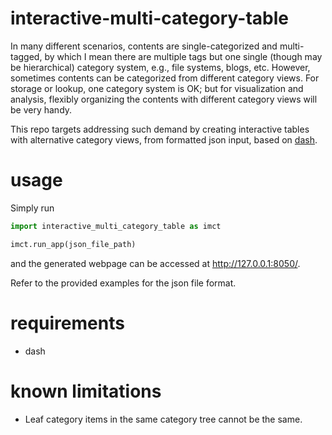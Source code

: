 # interactive-multi-category-table

In many different scenarios, contents are single-categorized and multi-tagged, by which I mean there are multiple tags but one single (though may be hierarchical) category system, e.g., file systems, blogs, etc. However, sometimes contents can be categorized from different category views. For storage or lookup, one category system is OK; but for visualization and analysis, flexibly organizing the contents with different category views will be very handy.

This repo targets addressing such demand by creating interactive tables with alternative category views, from formatted json input, based on [dash](https://dash.plotly.com/).

# usage

Simply run
```python
import interactive_multi_category_table as imct

imct.run_app(json_file_path)
```
and the generated webpage can be accessed at http://127.0.0.1:8050/.

Refer to the provided examples for the json file format.

# requirements

- dash

# known limitations

- Leaf category items in the same category tree cannot be the same.
